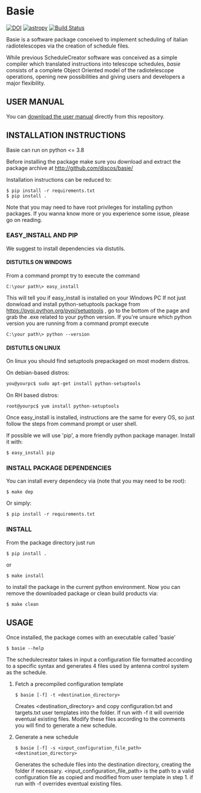 # Basie

[![DOI](https://zenodo.org/badge/19074/discos/basie.svg)](https://zenodo.org/badge/latestdoi/19074/discos/basie)
[![astropy](http://img.shields.io/badge/powered%20by-AstroPy-orange.svg?style=flat)](http://www.astropy.org/)
[![Build Status](https://travis-ci.org/discos/basie.svg?branch=master)](https://travis-ci.org/discos/basie)

Basie is a software package conceived to implement scheduling of
italian radiotelescopes via the creation of schedule files.

While previous ScheduleCreator software was conceived as a simple compiler
which translated instructions into telescope schedules, *basie* consists
of a complete Object Oriented model of the radiotelescope operations, opening
new possibilities and giving users and developers a major flexibility.

## USER MANUAL

You can
[download the user manual](http://github.com/discos/basie/raw/master/Basie_user_manual.pdf) directly from this repository.

## INSTALLATION INSTRUCTIONS

Basie  can  run on
python <= 3.8


Before installing the package make sure you download and extract the package
archive at
http://github.com/discos/basie/

Installation instructions can be reduced to:

```
$ pip install -r requirements.txt
$ pip install .
```



Note that you may need to have root privileges for installing python packages.
If you wanna know more or you experience some issue, please go on reading.

### EASY_INSTALL AND PIP

We suggest to install dependencies via distutils.

#### DISTUTILS ON WINDOWS

From a command prompt try to execute the command

```
C:\your path\> easy_install
```

This will tell you if easy_install is installed on your Windows PC
If not just donwload and install python-setuptools package from
https://pypi.python.org/pypi/setuptools , go to the bottom of the page
and grab the .exe related to your python version.
If you're unsure which python version you are running from a command
prompt execute

```
C:\your path\> python --version
```

#### DISTUTILS ON LINUX

On linux you should find setuptools prepackaged on most modern distros.

On debian-based distros:

```bash
you@yourpc$ sudo apt-get install python-setuptools
```

On RH based distros:

```
root@yourpc$ yum install python-setuptools
```

Once easy_install is installed, instructions are the same for every
OS, so just follow the steps from command prompt or user shell.

If possible we will use 'pip', a more friendly python package manager.
Install it with:

```
$ easy_install pip
```

### INSTALL PACKAGE DEPENDENCIES


You can install every dependecy via (note that you may need to be root):

```
$ make dep
```
Or simply:

```
$ pip install -r requirements.txt
```

### INSTALL

From the package directory just run

```
$ pip install .
```

or

```
$ make install
```

to install the package in the current python environment.
Now you can remove the downloaded package or clean build products via:

```
$ make clean
```

## USAGE

Once installed, the package comes with an executable called 'basie'

```
$ basie --help
```

The schedulecreator takes in input a configuration file formatted according to a
specific syntax and generates 4 files used by antenna control system as the
schedule.

1. Fetch a precompiled configuration template
    ```
    $ basie [-f] -t <destination_directory>
    ```
    Creates <destination_directory> and copy configuration.txt and targets.txt user
    templates into the folder. If run with -f it will override eventual existing
    files.
    Modify these files according to the comments you will find to generate a new schedule.

2. Generate a new schedule
    ```
    $ basie [-f] -s <input_configuration_file_path> <destination_directory>
    ```
    Generates the schedule files into the destination directory, creating the
    folder if necessary.
    <input_configuration_file_path> is the path to a valid configuration file as copied
    and modified from user template in step 1.
    if run with -f overrides eventual existing files.

